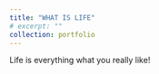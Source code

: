 ```yaml
---
title: "WHAT IS LIFE"
# excerpt: ""
collection: portfolio
---
```

Life is everything what you really like!
